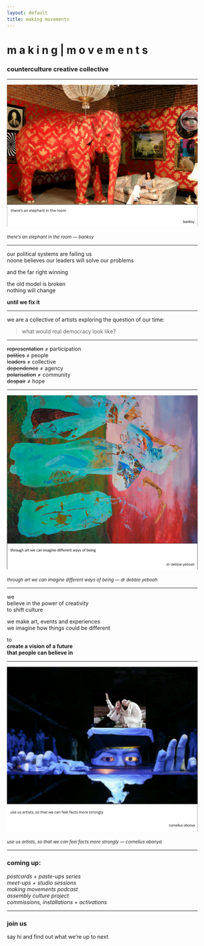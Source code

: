 ```yaml
---
layout: default
title: making movements
---
```


# m a k i n g &#124; m o v e m e n t s

### counterculture creative collective

---

![there’s an elephant in the room](assets/images/30.png)
<figcaption><small><em>there’s an elephant in the room — banksy</em></small></figcaption>

---

our political systems are failing us  
noone believes our leaders will solve our problems  

and the far right winning  

the old model is broken  
nothing will change  

**until we fix it**

---

we are a collective of artists exploring the question of our time:

> what would real democracy look like?

---

~~representation~~ ≠ participation  
~~politics~~ ≠ people  
~~leaders~~ ≠ collective  
~~dependence~~ ≠ agency  
~~polarisation~~ ≠ community  
~~despair~~ ≠ hope

---

![through art we can imagine different ways of being](assets/images/32.png)  
<figcaption><small><em>through art we can imagine different ways of being — dr debbie yeboah</em></small></figcaption>

---

we  
believe in the power of creativity  
to shift culture

we make art, events and experiences  
we imagine how things could be different

to  
**create a vision of a future  
that people can believe in**

---

![use us artists](assets/images/31.png)  
<figcaption><small><em>use us artists, so that we can feel facts more strongly — cornelius obonya</em></small></figcaption>

---

### coming up:

*postcards + paste-ups series*  
*meet-ups + studio sessions*  
*making movements podcast*  
*assembly culture project*  
*commissions, installations + activations*

---

### join us  
say hi and find out what we’re up to next
